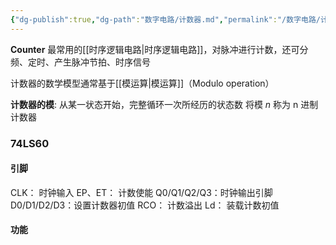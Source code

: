 ```yaml
---
{"dg-publish":true,"dg-path":"数字电路/计数器.md","permalink":"/数字电路/计数器/","dgPassFrontmatter":true,"noteIcon":"","created":"2024-05-21T15:20:28.682+08:00","updated":"2024-08-05T01:24:48.848+08:00"}
---
```


**Counter**
最常用的[[时序逻辑电路\|时序逻辑电路]]，对脉冲进行计数，还可分频、定时、产生脉冲节拍、时序信号

计数器的数学模型通常基于[[模运算\|模运算]]（Modulo operation）

**计数器的模**: 从某一状态开始，完整循环一次所经历的状态数
将模 $n$ 称为 n 进制计数器

### 74LS60
#### 引脚
CLK：               时钟输入
EP、ET：          计数使能
Q0/Q1/Q2/Q3：时钟输出引脚
D0/D1/D2/D3：设置计数器初值
RCO：               计数溢出
Ld：                   装载计数初值
#### 功能

